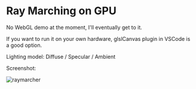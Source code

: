 # Ray Marching on GPU

No WebGL demo at the moment, I'll eventually get to it.

If you want to run it on your own hardware, glslCanvas plugin in VSCode is a good option.

Lighting model: Diffuse / Specular / Ambient

Screenshot:

![raymarcher](https://github.com/maj0m/RayMarchingGLSL/assets/112952510/5df17f6c-aeb3-46ce-a17c-d0da1c80f6e2)
